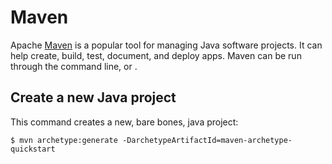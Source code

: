 # Maven

Apache [Maven](https://maven.apache.org/guides/getting-started/maven-in-five-minutes.html) is a popular tool for managing Java software projects. It can help create, build, test, document, and deploy apps. Maven can be run through the command line, or .

## Create a new Java project

This command creates a new, bare bones, java project:

```console
$ mvn archetype:generate -DarchetypeArtifactId=maven-archetype-quickstart
```
